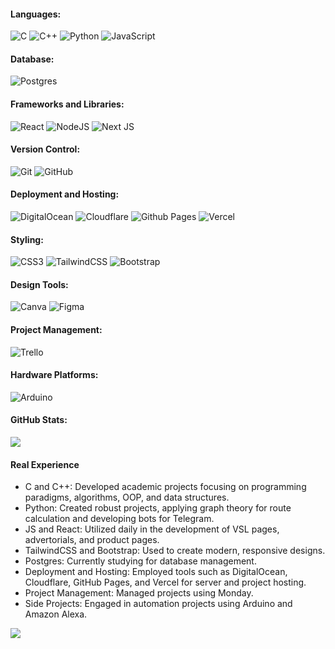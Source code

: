 
#### Languages:
![C](https://img.shields.io/badge/c-%2300599C.svg?style=for-the-badge&logo=c&logoColor=white)
![C++](https://img.shields.io/badge/c++-%2300599C.svg?style=for-the-badge&logo=c%2B%2B&logoColor=white)
![Python](https://img.shields.io/badge/python-3670A0?style=for-the-badge&logo=python&logoColor=ffdd54)
![JavaScript](https://img.shields.io/badge/javascript-%23323330.svg?style=for-the-badge&logo=javascript&logoColor=%23F7DF1E)

#### Database:
![Postgres](https://img.shields.io/badge/postgres-%23316192.svg?style=for-the-badge&logo=postgresql&logoColor=white)

#### Frameworks and Libraries:
![React](https://img.shields.io/badge/react-%2320232a.svg?style=for-the-badge&logo=react&logoColor=%2361DAFB)
![NodeJS](https://img.shields.io/badge/node.js-6DA55F?style=for-the-badge&logo=node.js&logoColor=white)
![Next JS](https://img.shields.io/badge/Next-black?style=for-the-badge&logo=next.js&logoColor=white)

#### Version Control:
![Git](https://img.shields.io/badge/git-%23F05033.svg?style=for-the-badge&logo=git&logoColor=white)
![GitHub](https://img.shields.io/badge/github-%23121011.svg?style=for-the-badge&logo=github&logoColor=white)

#### Deployment and Hosting:
![DigitalOcean](https://img.shields.io/badge/DigitalOcean-%230167ff.svg?style=for-the-badge&logo=digitalOcean&logoColor=white)
![Cloudflare](https://img.shields.io/badge/Cloudflare-F38020?style=for-the-badge&logo=Cloudflare&logoColor=white)
![Github Pages](https://img.shields.io/badge/github%20pages-121013?style=for-the-badge&logo=github&logoColor=white)
![Vercel](https://img.shields.io/badge/vercel-%23000000.svg?style=for-the-badge&logo=vercel&logoColor=white)

#### Styling:
![CSS3](https://img.shields.io/badge/css3-%231572B6.svg?style=for-the-badge&logo=css3&logoColor=white)
![TailwindCSS](https://img.shields.io/badge/tailwindcss-%2338B2AC.svg?style=for-the-badge&logo=tailwind-css&logoColor=white)
![Bootstrap](https://img.shields.io/badge/bootstrap-%238511FA.svg?style=for-the-badge&logo=bootstrap&logoColor=white)

#### Design Tools:
![Canva](https://img.shields.io/badge/Canva-%2300C4CC.svg?style=for-the-badge&logo=Canva&logoColor=white)
![Figma](https://img.shields.io/badge/figma-%23F24E1E.svg?style=for-the-badge&logo=figma&logoColor=white)

#### Project Management:
![Trello](https://img.shields.io/badge/Trello-%23026AA7.svg?style=for-the-badge&logo=Trello&logoColor=white)

#### Hardware Platforms:
![Arduino](https://img.shields.io/badge/-Arduino-00979D?style=for-the-badge&logo=Arduino&logoColor=white)

#### GitHub Stats:
![](https://github-readme-streak-stats.herokuapp.com/?user=pecraveiro&theme=dark&hide_border=false)

#### Real Experience
- C and C++: Developed academic projects focusing on programming paradigms, algorithms, OOP, and data structures.
- Python: Created robust projects, applying graph theory for route calculation and developing bots for Telegram.
- JS and React: Utilized daily in the development of VSL pages, advertorials, and product pages.
- TailwindCSS and Bootstrap: Used to create modern, responsive designs.
- Postgres: Currently studying for database management.
- Deployment and Hosting: Employed tools such as DigitalOcean, Cloudflare, GitHub Pages, and Vercel for server and project hosting.
- Project Management: Managed projects using Monday.
- Side Projects: Engaged in automation projects using Arduino and Amazon Alexa.

[![](https://visitcount.itsvg.in/api?id=pecraveiro&label=Profile%20Views&color=12&icon=5&pretty=false)](https://visitcount.itsvg.in)
